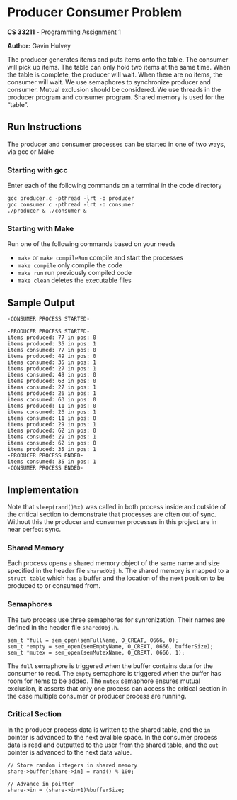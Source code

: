 # Producer Consumer Problem

**CS 33211** - Programming Assignment 1

**Author:** Gavin Hulvey 

The producer generates items and puts items onto the table. The consumer will pick up items. The table can only hold two items at the same time. When the table is complete, the producer will wait. When there are no items, the consumer will wait. We use semaphores to synchronize producer and consumer.  Mutual exclusion should be considered. We use threads in the producer program and consumer program. Shared memory is used for the “table”.

## Run Instructions

The producer and consumer processes can be started in one of two ways, via gcc or Make

### Starting with gcc

Enter each of the following commands on a terminal in the code directory

```
gcc producer.c -pthread -lrt -o producer
gcc consumer.c -pthread -lrt -o consumer
./producer & ./consumer &
```

### Starting with Make

Run one of the following commands based on your needs
- `make` or `make compileRun` compile and start the processes
- `make compile` only compile the code
- `make run` run previously compiled code
- `make clean` deletes the executable files

## Sample Output

```
-CONSUMER PROCESS STARTED-

-PRODUCER PROCESS STARTED-
items produced: 77 in pos: 0
items produced: 35 in pos: 1
items consumed: 77 in pos: 0
items produced: 49 in pos: 0
items consumed: 35 in pos: 1
items produced: 27 in pos: 1
items consumed: 49 in pos: 0
items produced: 63 in pos: 0
items consumed: 27 in pos: 1
items produced: 26 in pos: 1
items consumed: 63 in pos: 0
items produced: 11 in pos: 0
items consumed: 26 in pos: 1
items consumed: 11 in pos: 0
items produced: 29 in pos: 1
items produced: 62 in pos: 0
items consumed: 29 in pos: 1
items consumed: 62 in pos: 0
items produced: 35 in pos: 1
-PRODUCER PROCESS ENDED-
items consumed: 35 in pos: 1
-CONSUMER PROCESS ENDED-
```

## Implementation

Note that `sleep(rand()%x)` was called in both process inside and outside of the critical section to demonstrate that processes are often out of sync. Without this the producer and consumer processes in this project are in near perfect sync.

### Shared Memory

Each process opens a shared memory object of the same name and size specified in the header file `sharedObj.h`. The shared memory is mapped to a `struct table` which has a buffer and the location of the next position to be produced to or consumed from. 

### Semaphores

The two process use three semaphores for synronization. Their names are defined in the header file `sharedObj.h`. 

```
sem_t *full = sem_open(semFullName, O_CREAT, 0666, 0);
sem_t *empty = sem_open(semEmptyName, O_CREAT, 0666, bufferSize);
sem_t *mutex = sem_open(semMutexName, O_CREAT, 0666, 1);
```

The `full` semaphore is triggered when the buffer contains data for the consumer to read. The `empty` semaphore is triggered when the buffer has room for items to be added. The `mutex` semaphore ensures mutual exclusion, it asserts that only one process can access the critical section in the case multiple consumer or producer process are running.

### Critical Section

In the producer process data is written to the shared table, and the `in` pointer is advanced to the next avalible space. In the consumer process data is read and outputted to the user from the shared table, and the `out` pointer is advanced to the next data value.

```
// Store random integers in shared memory
share->buffer[share->in] = rand() % 100;

// Advance in pointer
share->in = (share->in+1)%bufferSize;
```

